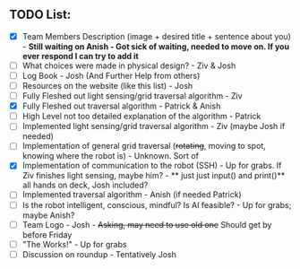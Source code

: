 ## TODO List:

- [x] Team Members Description (image + desired title + sentence about you) - **Still waiting on Anish - Got sick of
  waiting, needed to move on. If you ever respond I can try to add it**
- [ ] What choices were made in physical design? - Ziv & Josh
- [ ] Log Book - Josh (And Further Help from others)
- [ ] Resources on the website (like this list) - Josh
- [ ] Fully Fleshed out light sensing/grid traversal algorithm - Ziv
- [x] Fully Fleshed out traversal algorithm - Patrick & Anish
- [ ] High Level not too detailed explanation of the algorithm - Patrick
- [ ] Implemented light sensing/grid traversal algorithm - Ziv (maybe Josh if needed)
- [ ] Implementation of general grid traversal (~~rotating~~, moving to spot, knowing where the robot is) - Unknown.
  Sort of
- [x] Implementation of communication to the robot (SSH) - Up for grabs. If Ziv finishes light sensing, maybe him? - **
just just input() and print()**
all hands on deck, Josh included?
- [ ] Implemented traversal algorithm - Anish (if needed Patrick)
- [ ] Is the robot intelligent, conscious, mindful? Is AI feasible? - Up for grabs; maybe Anish?
- [ ] Team Logo - Josh - ~~Asking, may need to use old one~~ Should get by before Friday
- [ ] "The Works!" - Up for grabs
- [ ] Discussion on roundup - Tentatively Josh